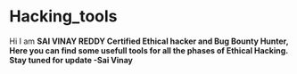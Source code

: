 # Hacking_tools

Hi I am <b> SAI VINAY REDDY <b> Certified Ethical hacker and Bug Bounty Hunter,
Here you can find some usefull tools for all the phases of Ethical Hacking.
  Stay tuned for update
                 -Sai Vinay
